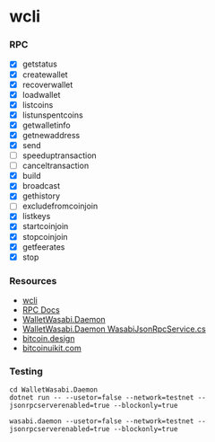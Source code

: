 # wcli

### RPC

- [x] getstatus
- [x] createwallet
- [x] recoverwallet
- [x] loadwallet
- [x] listcoins
- [x] listunspentcoins
- [x] getwalletinfo
- [x] getnewaddress
- [x] send
- [ ] speeduptransaction
- [ ] canceltransaction
- [x] build
- [x] broadcast
- [x] gethistory
- [ ] excludefromcoinjoin
- [x] listkeys
- [x] startcoinjoin
- [x] stopcoinjoin
- [x] getfeerates
- [x] stop

### Resources

- [wcli](https://github.com/wieslawsoltes/wcli)
- [RPC Docs](https://docs.wasabiwallet.io/using-wasabi/RPC.html)
- [WalletWasabi.Daemon](https://github.com/zkSNACKs/WalletWasabi/tree/master/WalletWasabi.Daemon)
- [WalletWasabi.Daemon WasabiJsonRpcService.cs](https://github.com/zkSNACKs/WalletWasabi/blob/master/WalletWasabi.Daemon/Rpc/WasabiJsonRpcService.cs)
- [bitcoin.design](https://bitcoin.design/)
- [bitcoinuikit.com](https://www.bitcoinuikit.com/)

### Testing

```
cd WalletWasabi.Daemon
dotnet run -- --usetor=false --network=testnet --jsonrpcserverenabled=true --blockonly=true
```

```
wasabi.daemon --usetor=false --network=testnet --jsonrpcserverenabled=true --blockonly=true
```
